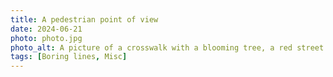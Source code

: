 ```yaml
---
title: A pedestrian point of view
date: 2024-06-21
photo: photo.jpg
photo_alt: A picture of a crosswalk with a blooming tree, a red street lamp, a growing field of crops on the other side of the road on a sunny day
tags: [Boring lines, Misc]
---
```

